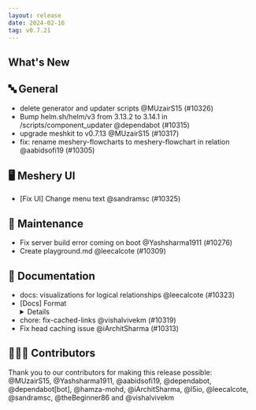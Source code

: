 ```yaml
---
layout: release
date: 2024-02-16
tag: v0.7.21
---
```


## What's New

## 🔤 General

- delete generator and updater scripts @MUzairS15 (#10326)
- Bump helm.sh/helm/v3 from 3.13.2 to 3.14.1 in /scripts/component_updater @dependabot (#10315)
- upgrade meshkit to v0.7.13 @MUzairS15 (#10317)
- fix: rename meshery-flowcharts to meshery-flowchart in relation @aabidsofi19 (#10305)

## 🖥 Meshery UI

- [Fix UI] Change menu text @sandramsc (#10325)

## 🧰 Maintenance

- Fix server build error coming on boot @Yashsharma1911 (#10276)
- Create playground.md @leecalcote (#10309)

## 📖 Documentation

- docs: visualizations for logical relationships @leecalcote (#10323)
- [Docs] Format <details> with HTML tag not markdown - Update contributing-models.md @hamza-mohd (#10321)
- chore: fix-cached-links @vishalvivekm (#10319)
- Fix head caching issue @iArchitSharma (#10313)

## 👨🏽‍💻 Contributors

Thank you to our contributors for making this release possible:
@MUzairS15, @Yashsharma1911, @aabidsofi19, @dependabot, @dependabot[bot], @hamza-mohd, @iArchitSharma, @l5io, @leecalcote, @sandramsc, @theBeginner86 and @vishalvivekm
